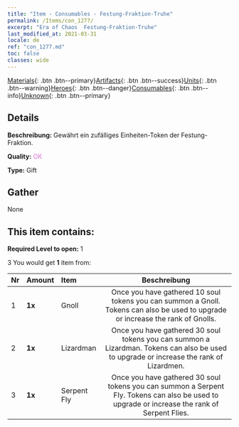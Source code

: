 ```yaml
---
title: "Item - Consumables - Festung-Fraktion-Truhe"
permalink: /Items/con_1277/
excerpt: "Era of Chaos  Festung-Fraktion-Truhe"
last_modified_at: 2021-03-31
locale: de
ref: "con_1277.md"
toc: false
classes: wide
---
```

 [Materials](/de/Items/){: .btn .btn--primary}[Artifacts](/de/Items/Artifacts/){: .btn .btn--success}[Units](/de/Items/Units/){: .btn .btn--warning}[Heroes](/de/Items/Heroes/){: .btn .btn--danger}[Consumables](/de/Items/Consumables/){: .btn .btn--info}[Unknown](/de/Items/Unknown/){: .btn .btn--primary}

## Details
 **Beschreibung:** Gewährt ein zufälliges Einheiten-Token der Festung-Fraktion.

 **Quality:** <span style="color: #DA70D6">OK</span>

 **Type:** Gift

## Gather

  None

## This item contains:

 **Required Level to open:** 1

 3 You would get **1** item  from:

  | Nr | Amount |     Item    | Beschreibung |
  |:---|:-------|:------------|:-----------:|
  | 1 |  **1x** | Gnoll | Once you have gathered 10 soul tokens you can summon a Gnoll. Tokens can also be used to upgrade or increase the rank of Gnolls.  | 
  | 2 |  **1x** | Lizardman | Once you have gathered 30 soul tokens you can summon a Lizardman. Tokens can also be used to upgrade or increase the rank of Lizardmen.  | 
  | 3 |  **1x** | Serpent Fly | Once you have gathered 30 soul tokens you can summon a Serpent Fly. Tokens can also be used to upgrade or increase the rank of Serpent Flies.  | 
